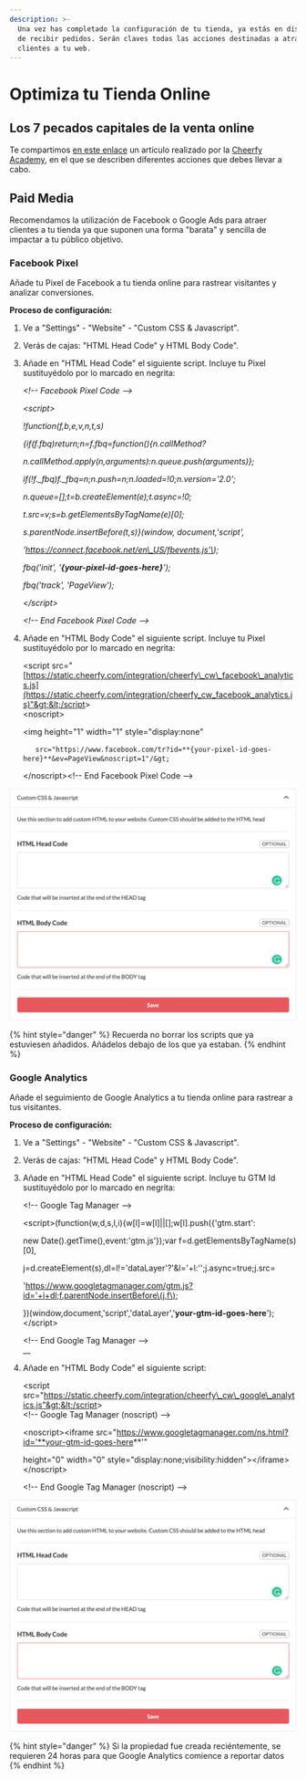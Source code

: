 ```yaml
---
description: >-
  Una vez has completado la configuración de tu tienda, ya estás en disposición
  de recibir pedidos. Serán claves todas las acciones destinadas a atraer a tus
  clientes a tu web.
---
```


# Optimiza tu Tienda Online

## Los 7 pecados capitales de la venta online

Te compartimos [en este enlace](https://www.es.cheerfy.com/academy/blog/los-7-pecados-capitales-de-la-venta-online) un artículo realizado por la [Cheerfy Academy](https://www.es.cheerfy.com/academy), en el que se describen diferentes acciones que debes llevar a cabo.

## Paid Media

Recomendamos la utilización de Facebook o Google Ads para atraer clientes a tu tienda ya que suponen una forma "barata" y sencilla de impactar a tu público objetivo.

### Facebook Pixel

Añade tu Pixel de Facebook a tu tienda online para rastrear visitantes y analizar conversiones.

**Proceso de configuración:**

1. Ve a "Settings" - "Website" - "Custom CSS & Javascript".
2. Verás de cajas: "HTML Head Code" y HTML Body Code".
3. Añade en "HTML Head Code" el siguiente script. Incluye tu Pixel sustituyédolo por lo marcado en negrita:  
  
   _&lt;!-- Facebook Pixel Code --&gt;_

   _&lt;script&gt;_

     _!function\(f,b,e,v,n,t,s\)_

     _{if\(f.fbq\)return;n=f.fbq=function\(\){n.callMethod?_

     _n.callMethod.apply\(n,arguments\):n.queue.push\(arguments\)};_

     _if\(!f.\_fbq\)f.\_fbq=n;n.push=n;n.loaded=!0;n.version='2.0';_

     _n.queue=\[\];t=b.createElement\(e\);t.async=!0;_

     _t.src=v;s=b.getElementsByTagName\(e\)\[0\];_

     _s.parentNode.insertBefore\(t,s\)}\(window, document,'script',_

     _'https://connect.facebook.net/en\_US/fbevents.js'\);_

     _fbq\('init', '**{your-pixel-id-goes-here}**'\);_

     _fbq\('track', 'PageView'\);_

   _&lt;/script&gt;_

   _&lt;!-- End Facebook Pixel Code --&gt;_  

4. Añade en "HTML Body Code" el siguiente script. Incluye tu Pixel sustituyédolo por lo marcado en negrita:  
  
   &lt;script src="[https://static.cheerfy.com/integration/cheerfy\_cw\_facebook\_analytics.js](https://static.cheerfy.com/integration/cheerfy_cw_facebook_analytics.js)"&gt;&lt;/script&gt;  
   &lt;noscript&gt;

     &lt;img height="1" width="1" style="display:none" 

          src="https://www.facebook.com/tr?id=**{your-pixel-id-goes-here}**&ev=PageView&noscript=1"/&gt;

   &lt;/noscript&gt;&lt;!-- End Facebook Pixel Code --&gt;

![](../.gitbook/assets/image%20%2892%29.png)

{% hint style="danger" %}
Recuerda no borrar los scripts que ya estuviesen añadidos. Añádelos debajo de los que ya estaban.
{% endhint %}

### Google Analytics

Añade el seguimiento de Google Analytics a tu tienda online para rastrear a tus visitantes.

**Proceso de configuración:**

1. Ve a "Settings" - "Website" - "Custom CSS & Javascript".
2. Verás de cajas: "HTML Head Code" y HTML Body Code".
3. Añade en "HTML Head Code" el siguiente script. Incluye tu GTM Id sustituyédolo por lo marcado en negrita:  
  
   &lt;!-- Google Tag Manager --&gt;

   &lt;script&gt;\(function\(w,d,s,l,i\){w\[l\]=w\[l\]\|\|\[\];w\[l\].push\({'gtm.start':

   new Date\(\).getTime\(\),event:'gtm.js'}\);var f=d.getElementsByTagName\(s\)\[0\],

   j=d.createElement\(s\),dl=l!='dataLayer'?'&l='+l:'';j.async=true;j.src=

   'https://www.googletagmanager.com/gtm.js?id='+i+dl;f.parentNode.insertBefore\(j,f\);

   }\)\(window,document,'script','dataLayer','**your-gtm-id-goes-here**'\);&lt;/script&gt;

   &lt;!-- End Google Tag Manager --&gt;  
   __

4. Añade en "HTML Body Code" el siguiente script:  
  
   &lt;script src="https://static.cheerfy.com/integration/cheerfy\_cw\_google\_analytics.js"&gt;&lt;/script&gt;  
   &lt;!-- Google Tag Manager \(noscript\) --&gt;

   &lt;noscript&gt;&lt;iframe src="https://www.googletagmanager.com/ns.html?id='**your-gtm-id-goes-here**'"

   height="0" width="0" style="display:none;visibility:hidden"&gt;&lt;/iframe&gt;&lt;/noscript&gt;

   &lt;!-- End Google Tag Manager \(noscript\) --&gt;  

![](../.gitbook/assets/image%20%2893%29.png)

{% hint style="danger" %}
Si la propiedad fue creada reciéntemente, se requieren 24 horas para que Google Analytics comience a reportar datos
{% endhint %}

